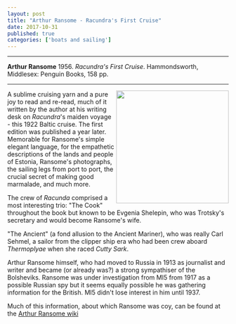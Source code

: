 ```yaml
---
layout: post
title: "Arthur Ransome - Racundra's First Cruise"
date: 2017-10-31
published: true
categories: ['boats and sailing']
---
```



***
<b>Arthur Ransome</b> 1956. _Racundra's First Cruise_. Hammondsworth, Middlesex: Penguin Books, 158 pp.

***


<img width="256" align="right" src="http://timeteam.github.io/images/ransome_1956_racundra.jpg" alt=""> 

A sublime cruising yarn and a pure joy to read and re-read, much of it written by the author at his writing desk on _Racundra_'s maiden voyage - this 1922 Baltic cruise.  The first edition was published a year later. Memorable for Ransome's simple elegant language, for the empathetic descriptions of the lands and people of Estonia, Ransome's photographs, the sailing legs from port to port, the crucial secret of making good marmalade, and much more.

The crew of _Racunda_ comprised a most interesting trio:
"The Cook" throughout the book but known to be Evgenia Shelepin, who was Trotsky's secretary and would become Ransome's wife.

"The Ancient" (a fond allusion to the Ancient Mariner), who was really Carl Sehmel, a sailor from the clipper ship era who had been crew aboard _Thermoplyae_ when she raced _Cutty Sark_. 

Arthur Ransome himself, who had moved to Russia in 1913 as journalist and writer and became (or already was?) a strong sympathiser of the Bolsheviks.  Ransome was under investigation from MI5 from 1917 as a possible Russian spy but it seems equally possible he was gathering information for the British.  MI5 didn't lose interest in him until 1937.  

Much of this information, about which Ransome was coy, can be found at the [Arthur Ransome wiki](http://arthur-ransome.wikia.com/wiki/Arthur_Ransome_Wiki) 


